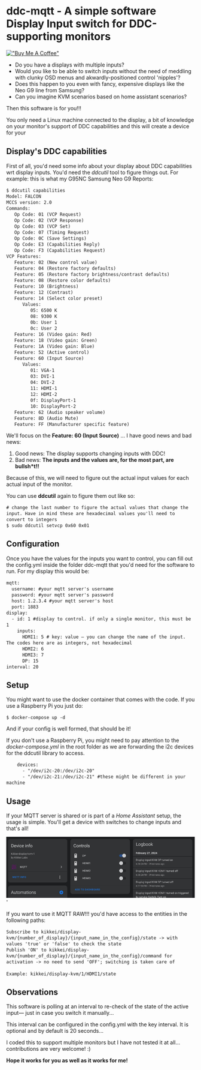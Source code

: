 # ddc-mqtt - A simple software Display Input switch for DDC-supporting monitors

[!["Buy Me A Coffee"](https://www.buymeacoffee.com/assets/img/custom_images/orange_img.png)](https://www.buymeacoffee.com/moimartb)

- Do you have a displays with multiple inputs?
- Would you like to be able to switch inputs without the need of meddling with clunky OSD menus and akwardly-positioned control 'nipples'?
- Does this happen to you even with fancy, expensive displays like the Neo G9 line from Samsung? 
- Can you imagine KVM scenarios based on home assistant scenarios?

Then this software is for you!!!

You only need a Linux machine connected to the display, a bit of knowledge on your monitor's support of DDC capabilities and this will 
create a device for your 

## Display's DDC capabilities

First of all, you'd need some info about your display about DDC capabilities wrt display inputs. You'd need the *ddcutil* tool to figure
things out. For example: this is what my G95NC Samsung Neo G9 Reports:

```
$ ddcutil capabilities
Model: FALCON
MCCS version: 2.0
Commands:
   Op Code: 01 (VCP Request)
   Op Code: 02 (VCP Response)
   Op Code: 03 (VCP Set)
   Op Code: 07 (Timing Request)
   Op Code: 0C (Save Settings)
   Op Code: E3 (Capabilities Reply)
   Op Code: F3 (Capabilities Request)
VCP Features:
   Feature: 02 (New control value)
   Feature: 04 (Restore factory defaults)
   Feature: 05 (Restore factory brightness/contrast defaults)
   Feature: 08 (Restore color defaults)
   Feature: 10 (Brightness)
   Feature: 12 (Contrast)
   Feature: 14 (Select color preset)
      Values:
         05: 6500 K
         08: 9300 K
         0b: User 1
         0c: User 2
   Feature: 16 (Video gain: Red)
   Feature: 18 (Video gain: Green)
   Feature: 1A (Video gain: Blue)
   Feature: 52 (Active control)
   Feature: 60 (Input Source)
      Values:
         01: VGA-1
         03: DVI-1
         04: DVI-2
         11: HDMI-1
         12: HDMI-2
         0f: DisplayPort-1
         10: DisplayPort-2
   Feature: 62 (Audio speaker volume)
   Feature: 8D (Audio Mute)
   Feature: FF (Manufacturer specific feature)
```

We'll focus on the **Feature: 60 (Input Source)** ... I have good news and bad news:

1. Good news: The display supports changing inputs with DDC!
2. Bad news: **The inputs and the values are, for the most part, are bullsh\*t!!**

Because of this, we will need to figure out the actual input values for each actual input of the monitor.

You can use **ddcutil** again to figure them out like so:

```
# change the last number to figure the actual values that change the input. Have in mind these are hexadecimal values you'll need to convert to integers
$ sudo ddcutil setvcp 0x60 0x01 
```

## Configuration

Once you have the values for the inputs you want to control, you can fill out the config.yml inside the folder ddc-mqtt that you'd need for the software to run. For my display this would be:

```
mqtt:
  username: #your mqtt server's username
  password: #your mqtt server's password
  host: 1.2.3.4 #your mqtt server's host
  port: 1883
display:
  - id: 1 #display to control. if only a single monitor, this must be 1
    inputs:
      HDMI1: 5 # key: value — you can change the name of the input. The codes here are as integers, not hexadecimal
      HDMI2: 6
      HDMI3: 7
      DP: 15
interval: 20
```

## Setup

You might want to use the docker container that comes with the code. If you use a Raspberry Pi you just do:

```
$ docker-compose up -d
```

And if your config is well formed, that should be it! 

If you don't use a Raspberry Pi, you might need to pay attention to the *docker-compose.yml* in the root folder as we are 
forwarding the i2c devices for the ddcutil library to access. 

```
    devices:
      - "/dev/i2c-20:/dev/i2c-20"
      - "/dev/i2c-21:/dev/i2c-21" #these might be different in your machine
```

## Usage

If your MQTT server is shared or is part of a *Home Assistant* setup, the usage is simple. You'll get a device with switches to change inputs and that's all!

![Display KVM](https://raw.githubusercontent.com/moimart/ddc-mqtt/main/hass_display_kvm.jpg)'

If you want to use it MQTT RAW!!! you'd have access to the entities in the following paths:

```
Subscribe to kikkei/display-kvm/{number_of_display}/{input_name_in_the_config}/state -> with values 'true' or 'false' to check the state
Publish 'ON' to kikkei/display-kvm/{number_of_display}/{input_name_in_the_config}/command for activation -> no need to send 'OFF'; switching is taken care of

Example: kikkei/display-kvm/1/HDMI1/state
```

## Observations

This software is polling at an interval to re-check of the state of the active input— just in case you switch it manually...

This interval can be configured in the config.yml with the key interval. It is optional and by default is 20 seconds...

I coded this to support multiple monitors but I have not tested it at all... contributions are very welcome! :)

**Hope it works for you as well as it works for me!**